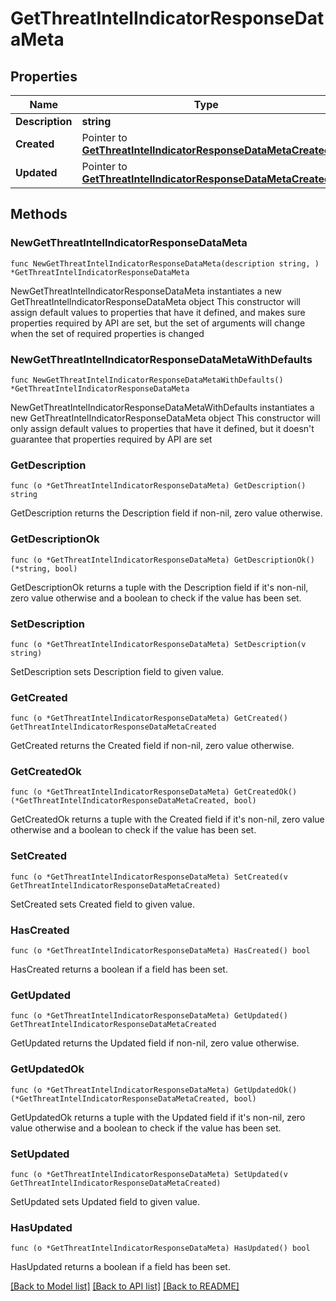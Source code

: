# GetThreatIntelIndicatorResponseDataMeta

## Properties

Name | Type | Description | Notes
------------ | ------------- | ------------- | -------------
**Description** | **string** |  | 
**Created** | Pointer to [**GetThreatIntelIndicatorResponseDataMetaCreated**](GetThreatIntelIndicatorResponseDataMetaCreated.md) |  | [optional] 
**Updated** | Pointer to [**GetThreatIntelIndicatorResponseDataMetaCreated**](GetThreatIntelIndicatorResponseDataMetaCreated.md) |  | [optional] 

## Methods

### NewGetThreatIntelIndicatorResponseDataMeta

`func NewGetThreatIntelIndicatorResponseDataMeta(description string, ) *GetThreatIntelIndicatorResponseDataMeta`

NewGetThreatIntelIndicatorResponseDataMeta instantiates a new GetThreatIntelIndicatorResponseDataMeta object
This constructor will assign default values to properties that have it defined,
and makes sure properties required by API are set, but the set of arguments
will change when the set of required properties is changed

### NewGetThreatIntelIndicatorResponseDataMetaWithDefaults

`func NewGetThreatIntelIndicatorResponseDataMetaWithDefaults() *GetThreatIntelIndicatorResponseDataMeta`

NewGetThreatIntelIndicatorResponseDataMetaWithDefaults instantiates a new GetThreatIntelIndicatorResponseDataMeta object
This constructor will only assign default values to properties that have it defined,
but it doesn't guarantee that properties required by API are set

### GetDescription

`func (o *GetThreatIntelIndicatorResponseDataMeta) GetDescription() string`

GetDescription returns the Description field if non-nil, zero value otherwise.

### GetDescriptionOk

`func (o *GetThreatIntelIndicatorResponseDataMeta) GetDescriptionOk() (*string, bool)`

GetDescriptionOk returns a tuple with the Description field if it's non-nil, zero value otherwise
and a boolean to check if the value has been set.

### SetDescription

`func (o *GetThreatIntelIndicatorResponseDataMeta) SetDescription(v string)`

SetDescription sets Description field to given value.


### GetCreated

`func (o *GetThreatIntelIndicatorResponseDataMeta) GetCreated() GetThreatIntelIndicatorResponseDataMetaCreated`

GetCreated returns the Created field if non-nil, zero value otherwise.

### GetCreatedOk

`func (o *GetThreatIntelIndicatorResponseDataMeta) GetCreatedOk() (*GetThreatIntelIndicatorResponseDataMetaCreated, bool)`

GetCreatedOk returns a tuple with the Created field if it's non-nil, zero value otherwise
and a boolean to check if the value has been set.

### SetCreated

`func (o *GetThreatIntelIndicatorResponseDataMeta) SetCreated(v GetThreatIntelIndicatorResponseDataMetaCreated)`

SetCreated sets Created field to given value.

### HasCreated

`func (o *GetThreatIntelIndicatorResponseDataMeta) HasCreated() bool`

HasCreated returns a boolean if a field has been set.

### GetUpdated

`func (o *GetThreatIntelIndicatorResponseDataMeta) GetUpdated() GetThreatIntelIndicatorResponseDataMetaCreated`

GetUpdated returns the Updated field if non-nil, zero value otherwise.

### GetUpdatedOk

`func (o *GetThreatIntelIndicatorResponseDataMeta) GetUpdatedOk() (*GetThreatIntelIndicatorResponseDataMetaCreated, bool)`

GetUpdatedOk returns a tuple with the Updated field if it's non-nil, zero value otherwise
and a boolean to check if the value has been set.

### SetUpdated

`func (o *GetThreatIntelIndicatorResponseDataMeta) SetUpdated(v GetThreatIntelIndicatorResponseDataMetaCreated)`

SetUpdated sets Updated field to given value.

### HasUpdated

`func (o *GetThreatIntelIndicatorResponseDataMeta) HasUpdated() bool`

HasUpdated returns a boolean if a field has been set.


[[Back to Model list]](../README.md#documentation-for-models) [[Back to API list]](../README.md#documentation-for-api-endpoints) [[Back to README]](../README.md)


